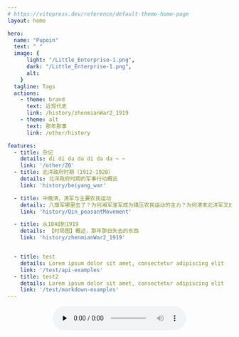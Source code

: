 ```yaml
---
# https://vitepress.dev/reference/default-theme-home-page
layout: home

hero:
  name: "Pupoin"
  text: " "
  image: { 
      light: "/Little_Enterprise-1.png",
      dark: "/Little_Enterprise-1.png",
      alt:   
    }
  tagline: Tags
  actions:
    - theme: brand
      text: 近现代史
      link: /history/zhenmianWar2_1919
    - theme: alt
      text: 那年那事
      link: /other/history

features:
  - title: 杂记
    details: di di da da di da da ~ ~ 
    link: '/other/Z0'
  - title: 北洋政府时期（1912-1928）
    details: 北洋政府时期的军事行动概览
    link: 'history/beiyang_war'  

  - title: 中晚清，清军与主要农民运动
    details: 八旗军哪里去了？为何湘军淮军成为镇压农民运动的主力？为何清末北洋军又成为国内主要军事力量？ 
    link: 'history/Qin_peasantMovement' 

  - title: 从1840到1919
    details: 【时局图】概述，那年那日失去的东西
    link: 'history/zhenmianWar2_1919'


  - title: test
    details: Lorem ipsum dolor sit amet, consectetur adipiscing elit
    link: '/test/api-examples'
  - title: test2
    details: Lorem ipsum dolor sit amet, consectetur adipiscing elit
    link: '/test/markdown-examples'
---
```

<center>
<audio src="/lc_ba_lc_ba_qu_na_li_ya.mp3" preload="none" controls loop>
  你的浏览器不支持 audio 标签。
</audio>
</center>